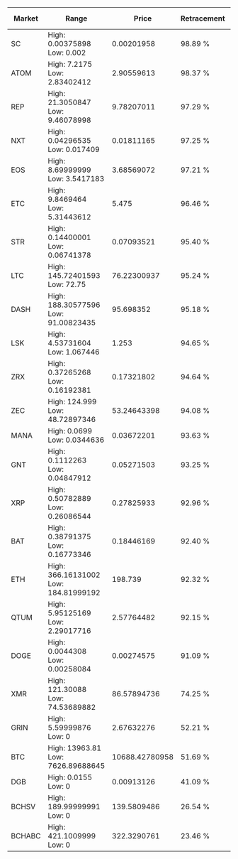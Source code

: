 | Market | Range | Price| Retracement | Doubles to 50% |
| --- | --- | --- | --- | --- |
| SC | High: 0.00375898<br />Low: 0.002 | 0.00201958 | 98.89 % | 1.43 |
| ATOM | High: 7.2175<br />Low: 2.83402412 | 2.90559613 | 98.37 % | 1.73 |
| REP | High: 21.3050847<br />Low: 9.46078998 | 9.78207011 | 97.29 % | 1.57 |
| NXT | High: 0.04296535<br />Low: 0.017409 | 0.01811165 | 97.25 % | 1.67 |
| EOS | High: 8.69999999<br />Low: 3.5417183 | 3.68569072 | 97.21 % | 1.66 |
| ETC | High: 9.8469464<br />Low: 5.31443612 | 5.475 | 96.46 % | 1.38 |
| STR | High: 0.14400001<br />Low: 0.06741378 | 0.07093521 | 95.40 % | 1.49 |
| LTC | High: 145.72401593<br />Low: 72.75 | 76.22300937 | 95.24 % | 1.43 |
| DASH | High: 188.30577596<br />Low: 91.00823435 | 95.698352 | 95.18 % | 1.46 |
| LSK | High: 4.53731604<br />Low: 1.067446 | 1.253 | 94.65 % | 2.24 |
| ZRX | High: 0.37265268<br />Low: 0.16192381 | 0.17321802 | 94.64 % | 1.54 |
| ZEC | High: 124.999<br />Low: 48.72897346 | 53.24643398 | 94.08 % | 1.63 |
| MANA | High: 0.0699<br />Low: 0.0344636 | 0.03672201 | 93.63 % | 1.42 |
| GNT | High: 0.1112263<br />Low: 0.04847912 | 0.05271503 | 93.25 % | 1.51 |
| XRP | High: 0.50782889<br />Low: 0.26086544 | 0.27825933 | 92.96 % | 1.38 |
| BAT | High: 0.38791375<br />Low: 0.16773346 | 0.18446169 | 92.40 % | 1.51 |
| ETH | High: 366.16131002<br />Low: 184.81999192 | 198.739 | 92.32 % | 1.39 |
| QTUM | High: 5.95125169<br />Low: 2.29017716 | 2.57764482 | 92.15 % | 1.60 |
| DOGE | High: 0.0044308<br />Low: 0.00258084 | 0.00274575 | 91.09 % | 1.28 |
| XMR | High: 121.30088<br />Low: 74.53689882 | 86.57894736 | 74.25 % | 1.13 |
| GRIN | High: 5.59999876<br />Low: 0 | 2.67632276 | 52.21 % | 1.05 |
| BTC | High: 13963.81<br />Low: 7626.89688645 | 10688.42780958 | 51.69 % | 1.01 |
| DGB | High: 0.0155<br />Low: 0 | 0.00913126 | 41.09 % | 0.00 |
| BCHSV | High: 189.99999991<br />Low: 0 | 139.5809486 | 26.54 % | 0.00 |
| BCHABC | High: 421.1009999<br />Low: 0 | 322.3290761 | 23.46 % | 0.00 |
